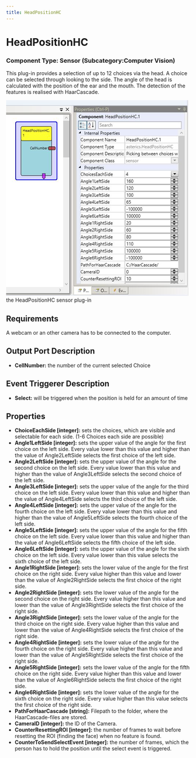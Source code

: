 ```yaml
---
title: HeadPositionHC
---
```


# HeadPositionHC

### Component Type: Sensor (Subcategory:Computer Vision)

This plug-in provides a selection of up to 12 choices via the head. A choice can be selected through looking to the side. The angle of the head is calculated with the position of the ear and the mouth. The detection of the features is realised with HaarCascade.

![Screenshot: HeadPositionHC plug-in](./img/HeadPositionHC.png "Screenshot: HeadPositionHC plugin")  
the HeadPositionHC sensor plug-in

## Requirements

A webcam or an other camera has to be connected to the computer.

## Output Port Description

- **CellNumber:** the number of the current selected Choice

## Event Triggerer Description

- **Select:** will be triggered when the position is held for an amount of time

## Properties

- **ChoiceEachSide \[integer\]:** sets the choices, which are visible and selectable for each side. (1-6 Choices each side are possible)
- **Angle1LeftSide \[integer\]:** sets the upper value of the angle for the first choice on the left side. Every value lower than this value and higher than the value of Angle2LeftSide selects the first choice of the left side.
- **Angle2LeftSide \[integer\]:** sets the upper value of the angle for the second choice on the left side. Every value lower than this value and higher than the value of Angle3LeftSide selects the second choice of the left side.
- **Angle3LeftSide \[integer\]:** sets the upper value of the angle for the third choice on the left side. Every value lower than this value and higher than the value of Angle4LeftSide selects the third choice of the left side.
- **Angle4LeftSide \[integer\]:** sets the upper value of the angle for the fourth choice on the left side. Every value lower than this value and higher than the value of Angle5LeftSide selects the fourth choice of the left side.
- **Angle5LeftSide \[integer\]:** sets the upper value of the angle for the fifth choice on the left side. Every value lower than this value and higher than the value of Angle6LeftSide selects the fifth choice of the left side.
- **Angle6LeftSide \[integer\]:** sets the upper value of the angle for the sixth choice on the left side. Every value lower than this value selects the sixth choice of the left side.
- **Angle1RightSide \[integer\]:** sets the lower value of the angle for the first choice on the right side. Every value higher than this value and lower than the value of Angle2RightSide selects the first choice of the right side.
- **Angle2RightSide \[integer\]:** sets the lower value of the angle for the second choice on the right side. Every value higher than this value and lower than the value of Angle3RightSide selects the first choice of the right side.
- **Angle3RightSide \[integer\]:** sets the lower value of the angle for the third choice on the right side. Every value higher than this value and lower than the value of Angle4RightSide selects the first choice of the right side.
- **Angle4RightSide \[integer\]:** sets the lower value of the angle for the fourth choice on the right side. Every value higher than this value and lower than the value of Angle5RightSide selects the first choice of the right side.
- **Angle5RightSide \[integer\]:** sets the lower value of the angle for the fifth choice on the right side. Every value higher than this value and lower than the value of Angle6RightSide selects the first choice of the right side.
- **Angle6RightSide \[integer\]:** sets the lower value of the angle for the sixth choice on the right side. Every value higher than this value selects the first choice of the right side.
- **PathForHaarCascade \[string\]:** Filepath to the folder, where the HaarCascade-files are stored.
- **CameraID \[integer\]:** the ID of the Camera.
- **CounterResettingROI \[integer\]:** the number of frames to wait before resetting the ROI (finding the face) when no feature is found.
- **CounterToSendSelectEvent \[integer\]:** the number of frames, which the person has to hold the position until the select event is triggered.
